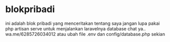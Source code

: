 # blokpribadi
ini adalah blok pribadi yang menceritakan tentang saya
jangan lupa pakai php artisan serve untuk menjalankan laravelnya
database chat ya..
wa.me/6285726034012
atau ubah file .env dan config/database.php
sekian
